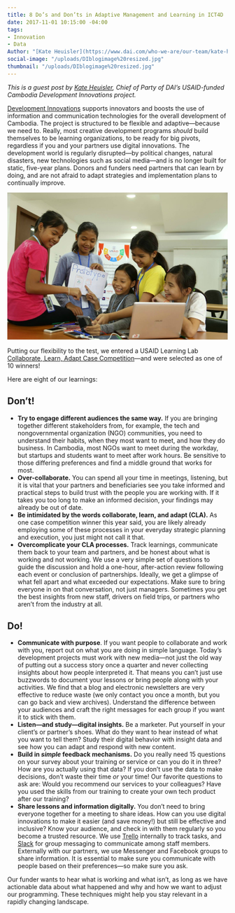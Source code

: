 ```yaml
---
title: 8 Do’s and Don’ts in Adaptive Management and Learning in ICT4D
date: 2017-11-01 10:15:00 -04:00
tags:
- Innovation
- Data
Author: "[Kate Heuisler](https://www.dai.com/who-we-are/our-team/kate-heuisler)"
social-image: "/uploads/DIblogimage%20resized.jpg"
thumbnail: "/uploads/DIblogimage%20resized.jpg"
---
```


*This is a guest post by [Kate Heuisler](https://www.dai.com/who-we-are/our-team/kate-heuisler), Chief of Party of DAI’s USAID-funded Cambodia Development Innovations project.*

[Development Innovations](http://www.development-innovations.org/) supports innovators and boosts the use of information and communication technologies for the overall development of Cambodia. The project is structured to be flexible and adaptive—because we need to. Really, most creative development programs *should* build themselves to be learning organizations, to be ready for big pivots, regardless if you and your partners use digital innovations. The development world is regularly disrupted—by political changes, natural disasters, new technologies such as social media—and is no longer built for static, five-year plans. Donors and funders need partners that can learn by doing, and are not afraid to adapt strategies and implementation plans to continually improve.

<!--more-->

![DIblogimage resized.jpg](/uploads/DIblogimage%20resized.jpg)

Putting our flexibility to the test, we entered a USAID Learning Lab [Collaborate, Learn, Adapt Case Competition](https://usaidlearninglab.org/library/learning-and-adapting-enables-civil-society-innovations-cambodia)—and were selected as one of 10 winners!

Here are eight of our learnings:

## Don’t!

* **Try to engage different audiences the same way.** If you are bringing together different stakeholders from, for example, the tech and nongovernmental organization (NGO) communities, you need to understand their habits, when they most want to meet, and how they do business. In Cambodia, most NGOs want to meet during the workday, but startups and students want to meet after work hours. Be sensitive to those differing preferences and find a middle ground that works for most.
* **Over-collaborate.** You can spend all your time in meetings, listening, but it is vital that your partners and beneficiaries see you take informed and practical steps to build trust with the people you are working with. If it takes you too long to make an informed decision, your findings may already be out of date.
* **Be intimidated by the words collaborate, learn, and adapt (CLA).** As one case competition winner this year said, you are likely already employing some of these processes in your everyday strategic planning and execution, you just might not call it that.
* **Overcomplicate your CLA processes.** Track learnings, communicate them back to your team and partners, and be honest about what is working and not working. We use a very simple set of questions to guide the discussion and hold a one-hour, after-action review following each event or conclusion of partnerships. Ideally, we get a glimpse of what fell apart and what exceeded our expectations. Make sure to bring everyone in on that conversation, not just managers. Sometimes you get the best insights from new staff, drivers on field trips, or partners who aren’t from the industry at all.

## Do!

* **Communicate with purpose**. If you want people to collaborate and work with you, report out on what you are doing in simple language. Today’s development projects must work with new media—not just the old way of putting out a success story once a quarter and never collecting insights about how people interpreted it. That means you can’t just use buzzwords to document your lessons or bring people along with your activities. We find that a blog and electronic newsletters are very effective to reduce waste (we only contact you once a month, but you can go back and view archives). Understand the difference between your audiences and craft the right messages for each group if you want it to stick with them.
* **Listen—and study—digital insights.** Be a marketer. Put yourself in your client’s or partner’s shoes. What do they want to hear instead of what you want to tell them? Study their digital behavior with insight data and see how you can adapt and respond with new content.
* **Build in *simple* feedback mechanisms.** Do you really need 15 questions on your survey about your training or service or can you do it in three? How are you actually using that data? If you don’t use the data to make decisions, don’t waste their time *or* your time! Our favorite questions to ask are: Would you recommend our services to your colleagues? Have you used the skills from our training to create your own tech product after our training?
* **Share lessons and information digitally.** You don’t need to bring everyone together for a meeting to share ideas. How can you use digital innovations to make it easier (and save money!) but still be effective and inclusive? Know your audience, and check in with them regularly so you become a trusted resource. We use [Trello](https://trello.com/) internally to track tasks, and [Slack](https://slack.com/) for group messaging to communicate among staff members. Externally with our partners, we use Messenger and Facebook groups to share information. It is essential to make sure you communicate with people based on their preferences—so make sure you ask.

Our funder wants to hear what is working and what isn’t, as long as we have actionable data about what happened and why and how we want to adjust our programming. These techniques might help you stay relevant in a rapidly changing landscape.
